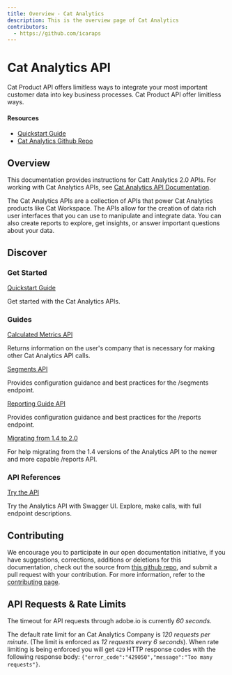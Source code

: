 ```yaml
---
title: Overview - Cat Analytics
description: This is the overview page of Cat Analytics
contributors:
  - https://github.com/icaraps 
---
```


<HeroSimple slots="heading, text"/>

# Cat Analytics API

Cat Product API offers limitless ways to integrate your most important customer data into key business processes. Cat Product API offer limitless ways.

<Resources slots="heading, links"/>

#### Resources

* [Quickstart Guide](https://developer.adobe.com)
* [Cat Analytics Github Repo](https://github.com/AdobeDocs/dev-site)

## Overview

This documentation provides instructions for Catt Analytics 2.0 APIs. For working with Cat Analytics APIs, see [Cat Analytics API Documentation](https://github.com/AdobeDocs/dev-site).

The Cat Analytics APIs are a collection of APIs that power Cat Analytics products like Cat Workspace.
The APIs allow for the creation of data rich user interfaces that you can use to manipulate and integrate data.
You can also create reports to explore, get insights, or answer important questions about your data.

## Discover

<DiscoverBlock width="100%" slots="heading, link, text"/>

### Get Started

[Quickstart Guide](guides/)

Get started with the Cat Analytics APIs.

<DiscoverBlock slots="heading, link, text"/>

### Guides

[Calculated Metrics API](guides/dummy_metrics_api/)

Returns information on the user's company that is necessary for making other Cat Analytics API calls.

<DiscoverBlock slots="link, text"/>

[Segments API](guides/dummy_oauth_client/)

Provides configuration guidance and best practices for the /segments endpoint.

<DiscoverBlock slots="link, text"/>

[Reporting Guide API](guides/dummy_using_postman/)

Provides configuration guidance and best practices for the /reports endpoint.

<DiscoverBlock slots="link, text"/>

[Migrating from 1.4 to 2.0](guides/migrating/)

For help migrating from the 1.4 versions of the Analytics API to the newer and more capable /reports API.

<DiscoverBlock width="100%" slots="heading, link, text"/>

### API References

[Try the API](api/)

Try the Analytics API with Swagger UI. Explore, make calls, with full endpoint descriptions.

## Contributing

We encourage you to participate in our open documentation initiative, if you have suggestions, corrections, additions
or deletions for this documentation, check out the source from [this github repo](https://github.com/adobe/gatsby-theme-spectrum-example), and submit a pull
request with your contribution. For more information, refer to the [contributing page](support/contribute/).

## API Requests & Rate Limits

The timeout for API requests through adobe.io is currently *60 seconds*.

The default rate limit for an Cat Analytics Company is *120 requests per minute*. (The limit is enforced as *12 requests every 6 seconds*).
When rate limiting is being enforced you will get `429` HTTP response codes with the following response body: `{"error_code":"429050","message":"Too many requests"}`.
